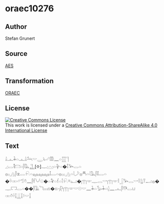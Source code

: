 # oraec10276

## Author

Stefan Grunert

## Source

[AES](https://github.com/simondschweitzer/aes)

## Transformation

[ORAEC](https://oraec.github.io/)

## License

<a rel="license" href="http://creativecommons.org/licenses/by-sa/4.0/"><img alt="Creative Commons License" style="border-width:0" src="https://i.creativecommons.org/l/by-sa/4.0/88x31.png" /></a><br />This work is licensed under a <a rel="license" href="http://creativecommons.org/licenses/by-sa/4.0/">Creative Commons Attribution-ShareAlike 4.0 International License</a>

## Text

𓏙𓊵𓇓𓏏𓊵𓏙𓃢𓎟𓇾𓂦𓏃𓈖𓏏𓉱𓊹<br>
𓈎𓂋𓌟𓊭𓏏𓋴𓅓𓊻[⯑]𓊃𓈉𓏏𓊿𓏏�𓄤𓅨𓂋𓏏<br>
𓐍𓊪𓂻𓋴𓁷𓂋𓍯𓏏𓈐𓈐𓈐𓄤𓂋𓏏𓐍𓊪𓊪𓂻𓏏𓇋𓌳𓐍𓄪𓏏𓇋𓅓𓋴𓄤𓂋𓏏<br>
�𓏐𓏒𓃿𓅿𓏊𓈖𓋴𓆳𓄋𓇳�𓏏𓅝𓏏𓆳𓏏𓌐𓍯𓎼𓂠�𓉲𓎱𓊃𓂋𓎡𓉲𓎱𓎛𓃀𓅨𓂋𓎡𓎛𓊮𓎝𓂝𓐍�𓊃𓉐𓂋𓏏��𓋴𓄿𓆓𓏥𓁶�𓁶𓇻𓉲𓎱𓎟𓇳𓎟𓈖𓇓𓏏𓅭𓇓𓏏𓐬𓈖𓂜𓋴𓇥𓂋𓂓<br>
𓏒𓏊𓏐𓆼𓋲𓆼𓍱𓎟𓆼<br>
